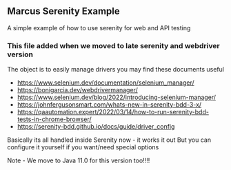 ## Marcus Serenity Example
A simple example of how to use serenity for web and API testing


### This file added when we moved to late serenity and webdriver version
The object is to easily manage drivers
you may find these documents useful
- https://www.selenium.dev/documentation/selenium_manager/
- https://bonigarcia.dev/webdrivermanager/
- https://www.selenium.dev/blog/2022/introducing-selenium-manager/
- https://johnfergusonsmart.com/whats-new-in-serenity-bdd-3-x/
- https://qaautomation.expert/2022/03/14/how-to-run-serenity-bdd-tests-in-chrome-browser/
- https://serenity-bdd.github.io/docs/guide/driver_config

Basically its all handled inside Serenity now - it works it out 
But you can configure it yourself if you want/need special options

Note - We move to Java 11.0 for this version too!!!!



